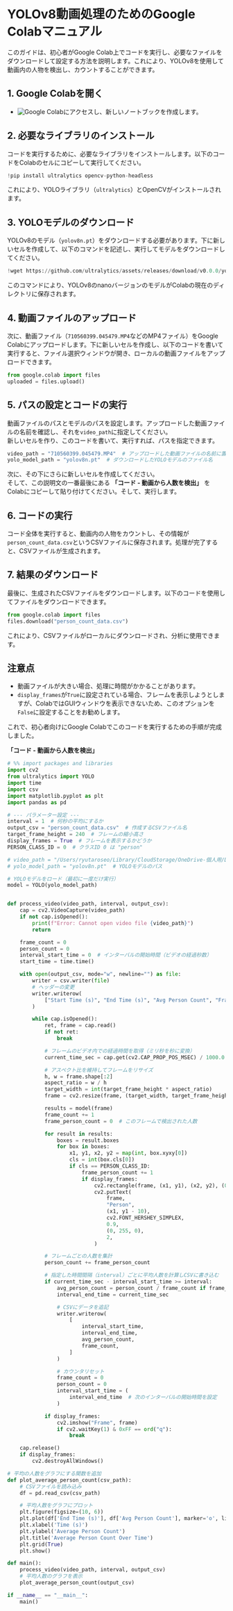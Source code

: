 
# YOLOv8動画処理のためのGoogle Colabマニュアル

このガイドは、初心者がGoogle Colab上でコードを実行し、必要なファイルをダウンロードして設定する方法を説明します。これにより、YOLOv8を使用して動画内の人物を検出し、カウントすることができます。

## 1. Google Colabを開く
- ![Google Colab](https://colab.research.google.com)にアクセスし、新しいノートブックを作成します。

## 2. 必要なライブラリのインストール
コードを実行するために、必要なライブラリをインストールします。以下のコードをColabのセルにコピーして実行してください。

```python
!pip install ultralytics opencv-python-headless
```

これにより、YOLOライブラリ（`ultralytics`）とOpenCVがインストールされます。

## 3. YOLOモデルのダウンロード
YOLOv8のモデル（`yolov8n.pt`）をダウンロードする必要があります。下に新しいセルを作成して、以下のコマンドを記述し、実行してモデルをダウンロードしてください。

```python
!wget https://github.com/ultralytics/assets/releases/download/v0.0.0/yolov8n.pt -O yolov8n.pt
```

このコマンドにより、YOLOv8のnanoバージョンのモデルがColabの現在のディレクトリに保存されます。

## 4. 動画ファイルのアップロード
次に、動画ファイル（`710560399.045479.MP4`などのMP4ファイル）をGoogle Colabにアップロードします。下に新しいセルを作成し、以下のコードを書いて実行すると、ファイル選択ウィンドウが開き、ローカルの動画ファイルをアップロードできます。

```python
from google.colab import files
uploaded = files.upload()
```

## 5. パスの設定とコードの実行
動画ファイルのパスとモデルのパスを設定します。アップロードした動画ファイルの名前を確認し、それを`video_path`に指定してください。  
新しいセルを作り、このコードを書いて、実行すれば、パスを指定できます。

```python
video_path = "710560399.045479.MP4"  # アップロードした動画ファイルの名前に置き換えてください
yolo_model_path = "yolov8n.pt"  # ダウンロードしたYOLOモデルのファイル名
```

次に、その下にさらに新しいセルを作成してください。  
そして、この説明文の一番最後にある **「コード - 動画から人数を検出」** をColabにコピーして貼り付けてください。そして、実行します。

## 6. コードの実行
コード全体を実行すると、動画内の人物をカウントし、その情報が`person_count_data.csv`というCSVファイルに保存されます。処理が完了すると、CSVファイルが生成されます。

## 7. 結果のダウンロード
最後に、生成されたCSVファイルをダウンロードします。以下のコードを使用してファイルをダウンロードできます。

```python
from google.colab import files
files.download("person_count_data.csv")
```

これにより、CSVファイルがローカルにダウンロードされ、分析に使用できます。

## 注意点
- 動画ファイルが大きい場合、処理に時間がかかることがあります。
- `display_frames`が`True`に設定されている場合、フレームを表示しようとしますが、ColabではGUIウィンドウを表示できないため、このオプションを`False`に設定することをお勧めします。

これで、初心者向けにGoogle Colabでこのコードを実行するための手順が完成しました。 
  
    

**「コード - 動画から人数を検出」**
```python
# %% import packages and libraries
import cv2
from ultralytics import YOLO
import time
import csv
import matplotlib.pyplot as plt
import pandas as pd

# --- パラメーター設定 ---
interval = 1  # 何秒の平均にするか
output_csv = "person_count_data.csv"  # 作成するCSVファイル名
target_frame_height = 240  # フレームの縮小高さ
display_frames = True  # フレームを表示するかどうか
PERSON_CLASS_ID = 0  # クラスID 0 は "person"

# video_path = "/Users/ryutaroseo/Library/CloudStorage/OneDrive-個人用/Dev/動体検知/動体検知_test/710560399.045479.MP4" # 動画ファイルのパス
# yolo_model_path = "yolov8n.pt"  # YOLOモデルのパス

# YOLOモデルをロード（最初に一度だけ実行）
model = YOLO(yolo_model_path)


def process_video(video_path, interval, output_csv):
    cap = cv2.VideoCapture(video_path)
    if not cap.isOpened():
        print(f"Error: Cannot open video file {video_path}")
        return

    frame_count = 0
    person_count = 0
    interval_start_time = 0  # インターバルの開始時間（ビデオの経過秒数）
    start_time = time.time()

    with open(output_csv, mode="w", newline="") as file:
        writer = csv.writer(file)
        # ヘッダーの変更
        writer.writerow(
            ["Start Time (s)", "End Time (s)", "Avg Person Count", "Frame Count"]
        )

        while cap.isOpened():
            ret, frame = cap.read()
            if not ret:
                break

            # フレームのビデオ内での経過時間を取得（ミリ秒を秒に変換）
            current_time_sec = cap.get(cv2.CAP_PROP_POS_MSEC) / 1000.0

            # アスペクト比を維持してフレームをリサイズ
            h, w = frame.shape[:2]
            aspect_ratio = w / h
            target_width = int(target_frame_height * aspect_ratio)
            frame = cv2.resize(frame, (target_width, target_frame_height))

            results = model(frame)
            frame_count += 1
            frame_person_count = 0  # このフレームで検出された人数

            for result in results:
                boxes = result.boxes
                for box in boxes:
                    x1, y1, x2, y2 = map(int, box.xyxy[0])
                    cls = int(box.cls[0])
                    if cls == PERSON_CLASS_ID:
                        frame_person_count += 1
                        if display_frames:
                            cv2.rectangle(frame, (x1, y1), (x2, y2), (0, 255, 0), 2)
                            cv2.putText(
                                frame,
                                "Person",
                                (x1, y1 - 10),
                                cv2.FONT_HERSHEY_SIMPLEX,
                                0.9,
                                (0, 255, 0),
                                2,
                            )

            # フレームごとの人数を集計
            person_count += frame_person_count

            # 指定した時間間隔（interval）ごとに平均人数を計算しCSVに書き込む
            if current_time_sec - interval_start_time >= interval:
                avg_person_count = person_count / frame_count if frame_count > 0 else 0
                interval_end_time = current_time_sec

                # CSVにデータを追記
                writer.writerow(
                    [
                        interval_start_time,
                        interval_end_time,
                        avg_person_count,
                        frame_count,
                    ]
                )

                # カウンタリセット
                frame_count = 0
                person_count = 0
                interval_start_time = (
                    interval_end_time  # 次のインターバルの開始時間を設定
                )

            if display_frames:
                cv2.imshow("Frame", frame)
                if cv2.waitKey(1) & 0xFF == ord("q"):
                    break

    cap.release()
    if display_frames:
        cv2.destroyAllWindows()

# 平均の人数をグラフにする関数を追加
def plot_average_person_count(csv_path):
    # CSVファイルを読み込み
    df = pd.read_csv(csv_path)

    # 平均人数をグラフにプロット
    plt.figure(figsize=(10, 6))
    plt.plot(df['End Time (s)'], df['Avg Person Count'], marker='o', linestyle='-')
    plt.xlabel('Time (s)')
    plt.ylabel('Average Person Count')
    plt.title('Average Person Count Over Time')
    plt.grid(True)
    plt.show()

def main():
    process_video(video_path, interval, output_csv)
    # 平均人数のグラフを表示
    plot_average_person_count(output_csv)

if __name__ == "__main__":
    main()

```